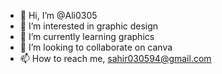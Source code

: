- 👋 Hi, I’m @Ali0305
- 👀 I’m interested in graphic design
- 🌱 I’m currently learning graphics
- 💞️ I’m looking to collaborate on canva
- 📫 How to reach me, 
sahir030594@gmail.com
<!---
Ali0305/Ali0305 is a ✨ special ✨ repository because its `README.md` (this file) appears on your GitHub profile.
You can click the Preview link to take a look at your changes.
--->
